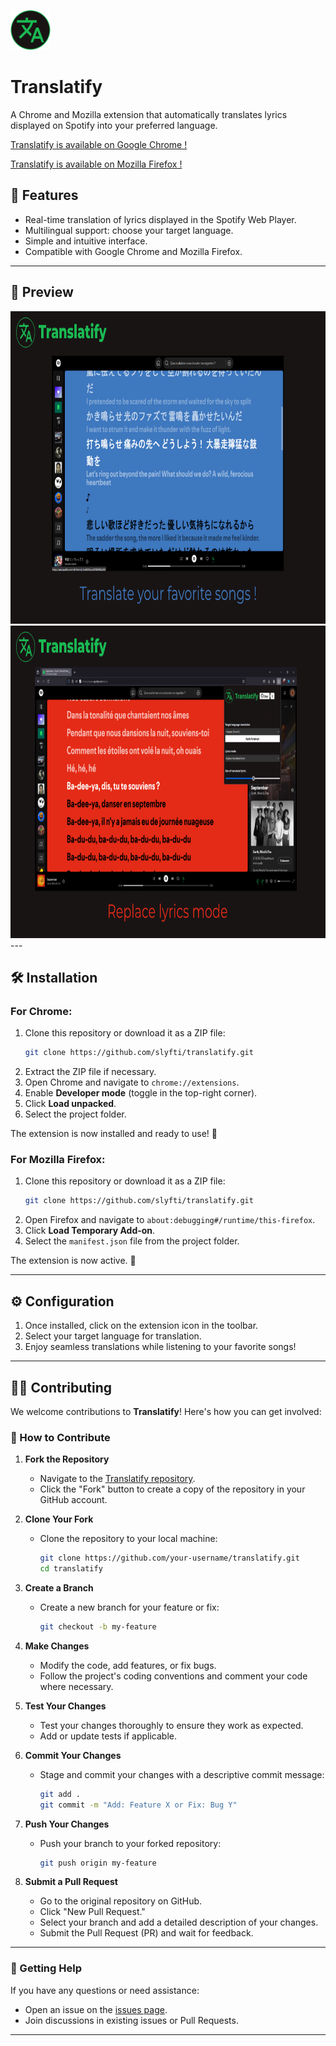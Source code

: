 ![logo](images/icon-64.png) 
# Translatify

A Chrome and Mozilla extension that automatically translates lyrics displayed on Spotify into your preferred language.

[Translatify is available on Google Chrome !](https://chromewebstore.google.com/detail/translatify-spotify-lyric/odglneiicjonedgaldglaalgagkhanmi)
 
[Translatify is available on Mozilla Firefox !](https://addons.mozilla.org/en-US/firefox/addon/translatify-for-spotify/)

## 🚀 Features

- Real-time translation of lyrics displayed in the Spotify Web Player.
- Multilingual support: choose your target language.
- Simple and intuitive interface.
- Compatible with Google Chrome and Mozilla Firefox.

---

## 📸 Preview
<img src="images/promo/promo1.png" height="500" />
<img src="images/promo/promo2.png" height="500" />
---

## 🛠️ Installation

### **For Chrome:**

1. Clone this repository or download it as a ZIP file:
    ```bash
    git clone https://github.com/slyfti/translatify.git
    ```
2. Extract the ZIP file if necessary.
3. Open Chrome and navigate to `chrome://extensions`.
4. Enable **Developer mode** (toggle in the top-right corner).
5. Click **Load unpacked**.
6. Select the project folder.

The extension is now installed and ready to use! 🎉

### **For Mozilla Firefox:**

1. Clone this repository or download it as a ZIP file:
    ```bash
    git clone https://github.com/slyfti/translatify.git
    ```
2. Open Firefox and navigate to `about:debugging#/runtime/this-firefox`.
3. Click **Load Temporary Add-on**.
4. Select the `manifest.json` file from the project folder.

The extension is now active. 🌟

---

## ⚙️ Configuration

1. Once installed, click on the extension icon in the toolbar.
2. Select your target language for translation.
3. Enjoy seamless translations while listening to your favorite songs!

---

## 🧑‍💻 Contributing

We welcome contributions to **Translatify**! Here's how you can get involved:

### 🔧 How to Contribute

1. **Fork the Repository**  
   - Navigate to the [Translatify repository](https://github.com/slyfti/translatify).
   - Click the "Fork" button to create a copy of the repository in your GitHub account.

2. **Clone Your Fork**  
   - Clone the repository to your local machine:
     ```bash
     git clone https://github.com/your-username/translatify.git
     cd translatify
     ```

3. **Create a Branch**  
   - Create a new branch for your feature or fix:
     ```bash
     git checkout -b my-feature
     ```

4. **Make Changes**  
   - Modify the code, add features, or fix bugs.
   - Follow the project's coding conventions and comment your code where necessary.

5. **Test Your Changes**  
   - Test your changes thoroughly to ensure they work as expected.
   - Add or update tests if applicable.

6. **Commit Your Changes**  
   - Stage and commit your changes with a descriptive commit message:
     ```bash
     git add .
     git commit -m "Add: Feature X or Fix: Bug Y"
     ```

7. **Push Your Changes**  
   - Push your branch to your forked repository:
     ```bash
     git push origin my-feature
     ```

8. **Submit a Pull Request**  
   - Go to the original repository on GitHub.
   - Click "New Pull Request."
   - Select your branch and add a detailed description of your changes.
   - Submit the Pull Request (PR) and wait for feedback.

---

### 🌟 Getting Help

If you have any questions or need assistance:
- Open an issue on the [issues page](https://github.com/slyfti/translatify/issues).
- Join discussions in existing issues or Pull Requests.

---
